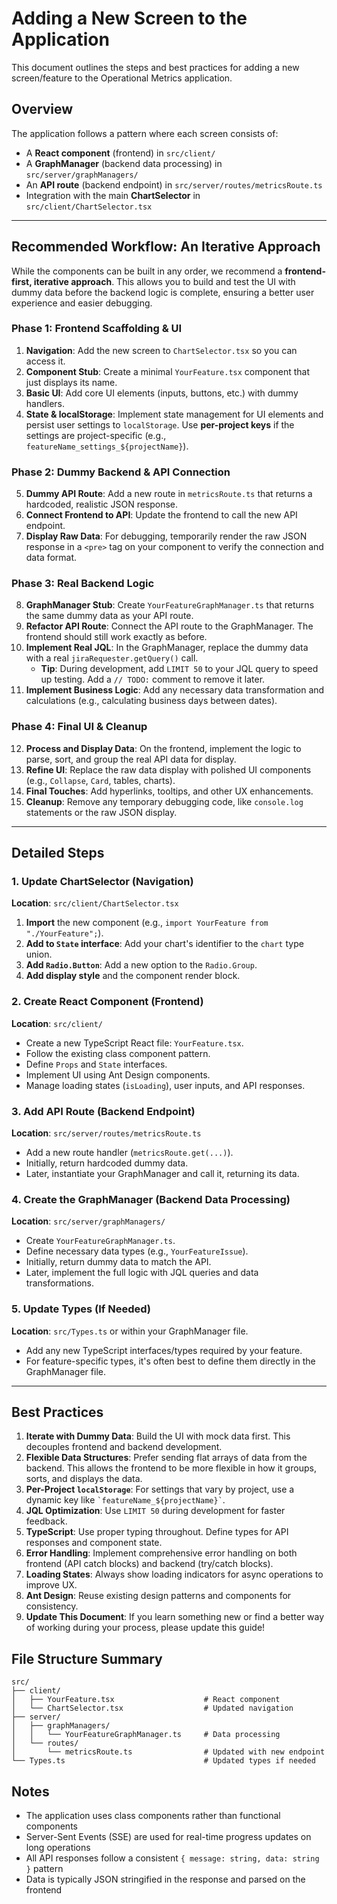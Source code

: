 # Adding a New Screen to the Application

This document outlines the steps and best practices for adding a new screen/feature to the Operational Metrics application.

## Overview

The application follows a pattern where each screen consists of:

- A **React component** (frontend) in `src/client/`
- A **GraphManager** (backend data processing) in `src/server/graphManagers/`
- An **API route** (backend endpoint) in `src/server/routes/metricsRoute.ts`
- Integration with the main **ChartSelector** in `src/client/ChartSelector.tsx`

---

## Recommended Workflow: An Iterative Approach

While the components can be built in any order, we recommend a **frontend-first, iterative approach**. This allows you to build and test the UI with dummy data before the backend logic is complete, ensuring a better user experience and easier debugging.

### Phase 1: Frontend Scaffolding & UI

1.  **Navigation**: Add the new screen to `ChartSelector.tsx` so you can access it.
2.  **Component Stub**: Create a minimal `YourFeature.tsx` component that just displays its name.
3.  **Basic UI**: Add core UI elements (inputs, buttons, etc.) with dummy handlers.
4.  **State & localStorage**: Implement state management for UI elements and persist user settings to `localStorage`. Use **per-project keys** if the settings are project-specific (e.g., `featureName_settings_${projectName}`).

### Phase 2: Dummy Backend & API Connection

5.  **Dummy API Route**: Add a new route in `metricsRoute.ts` that returns a hardcoded, realistic JSON response.
6.  **Connect Frontend to API**: Update the frontend to call the new API endpoint.
7.  **Display Raw Data**: For debugging, temporarily render the raw JSON response in a `<pre>` tag on your component to verify the connection and data format.

### Phase 3: Real Backend Logic

8.  **GraphManager Stub**: Create `YourFeatureGraphManager.ts` that returns the same dummy data as your API route.
9.  **Refactor API Route**: Connect the API route to the GraphManager. The frontend should still work exactly as before.
10. **Implement Real JQL**: In the GraphManager, replace the dummy data with a real `jiraRequester.getQuery()` call.
    - **Tip**: During development, add `LIMIT 50` to your JQL query to speed up testing. Add a `// TODO:` comment to remove it later.
11. **Implement Business Logic**: Add any necessary data transformation and calculations (e.g., calculating business days between dates).

### Phase 4: Final UI & Cleanup

12. **Process and Display Data**: On the frontend, implement the logic to parse, sort, and group the real API data for display.
13. **Refine UI**: Replace the raw data display with polished UI components (e.g., `Collapse`, `Card`, tables, charts).
14. **Final Touches**: Add hyperlinks, tooltips, and other UX enhancements.
15. **Cleanup**: Remove any temporary debugging code, like `console.log` statements or the raw JSON display.

---

## Detailed Steps

### 1. Update ChartSelector (Navigation)

**Location**: `src/client/ChartSelector.tsx`

1.  **Import** the new component (e.g., `import YourFeature from "./YourFeature";`).
2.  **Add to `State` interface**: Add your chart's identifier to the `chart` type union.
3.  **Add `Radio.Button`**: Add a new option to the `Radio.Group`.
4.  **Add display style** and the component render block.

### 2. Create React Component (Frontend)

**Location**: `src/client/`

- Create a new TypeScript React file: `YourFeature.tsx`.
- Follow the existing class component pattern.
- Define `Props` and `State` interfaces.
- Implement UI using Ant Design components.
- Manage loading states (`isLoading`), user inputs, and API responses.

### 3. Add API Route (Backend Endpoint)

**Location**: `src/server/routes/metricsRoute.ts`

- Add a new route handler (`metricsRoute.get(...)`).
- Initially, return hardcoded dummy data.
- Later, instantiate your GraphManager and call it, returning its data.

### 4. Create the GraphManager (Backend Data Processing)

**Location**: `src/server/graphManagers/`

- Create `YourFeatureGraphManager.ts`.
- Define necessary data types (e.g., `YourFeatureIssue`).
- Initially, return dummy data to match the API.
- Later, implement the full logic with JQL queries and data transformations.

### 5. Update Types (If Needed)

**Location**: `src/Types.ts` or within your GraphManager file.

- Add any new TypeScript interfaces/types required by your feature.
- For feature-specific types, it's often best to define them directly in the GraphManager file.

---

## Best Practices

1.  **Iterate with Dummy Data**: Build the UI with mock data first. This decouples frontend and backend development.
2.  **Flexible Data Structures**: Prefer sending flat arrays of data from the backend. This allows the frontend to be more flexible in how it groups, sorts, and displays the data.
3.  **Per-Project `localStorage`**: For settings that vary by project, use a dynamic key like `` `featureName_${projectName}` ``.
4.  **JQL Optimization**: Use `LIMIT 50` during development for faster feedback.
5.  **TypeScript**: Use proper typing throughout. Define types for API responses and component state.
6.  **Error Handling**: Implement comprehensive error handling on both frontend (API catch blocks) and backend (try/catch blocks).
7.  **Loading States**: Always show loading indicators for async operations to improve UX.
8.  **Ant Design**: Reuse existing design patterns and components for consistency.
9.  **Update This Document**: If you learn something new or find a better way of working during your process, please update this guide!

## File Structure Summary

```
src/
├── client/
│   ├── YourFeature.tsx                    # React component
│   └── ChartSelector.tsx                  # Updated navigation
├── server/
│   ├── graphManagers/
│   │   └── YourFeatureGraphManager.ts     # Data processing
│   └── routes/
│       └── metricsRoute.ts                # Updated with new endpoint
└── Types.ts                               # Updated types if needed
```

## Notes

- The application uses class components rather than functional components
- Server-Sent Events (SSE) are used for real-time progress updates on long operations
- All API responses follow a consistent `{ message: string, data: string }` pattern
- Data is typically JSON stringified in the response and parsed on the frontend
